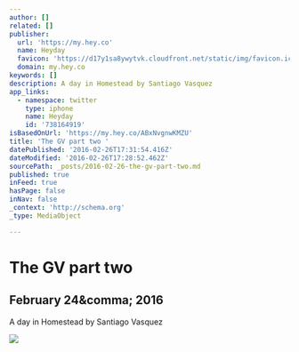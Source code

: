 ```yaml
---
author: []
related: []
publisher:
  url: 'https://my.hey.co'
  name: Heyday
  favicon: 'https://d17y1sa8ywytvk.cloudfront.net/static/img/favicon.ico'
  domain: my.hey.co
keywords: []
description: A day in Homestead by Santiago Vasquez
app_links:
  - namespace: twitter
    type: iphone
    name: Heyday
    id: '738164919'
isBasedOnUrl: 'https://my.hey.co/ABxNvgnwKMZU'
title: 'The GV part two '
datePublished: '2016-02-26T17:31:54.416Z'
dateModified: '2016-02-26T17:28:52.462Z'
sourcePath: _posts/2016-02-26-the-gv-part-two.md
published: true
inFeed: true
hasPage: false
inNav: false
_context: 'http://schema.org'
_type: MediaObject

---
```

# The GV part two 

<article style=""><h1>February 24&amp;comma; 2016</h1><p>A day in Homestead by Santiago Vasquez</p><img src="https://myheyday-photos.s3.amazonaws.com/e817b66407aeaa741707bb7c6ba60b67/f8740c93d4a245e59d6a662c770f358d_filtered.jpg?Signature=jloo%2FRNGr8ne2sf62L1%2BQDIAcmI%3D&amp;Expires=1771867680&amp;AWSAccessKeyId=AKIAJ3BLMNQSAWP7NNKQ" /></article>
